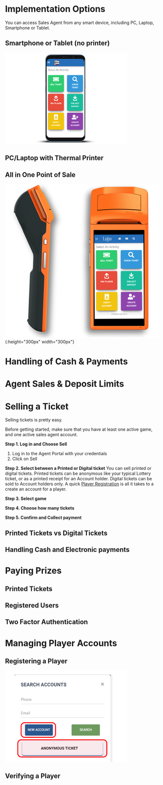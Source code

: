 <!-- TITLE: Retail Sales Agents Guide -->
<!-- SUBTITLE: A complete guide to selling tickets and paying prizes -->


# 	Implementation Options

You can access Sales Agent from any smart device, including PC, Laptop, Smartphone or Tablet.





## Smartphone or Tablet (no printer)

![Device Screenshots](/uploads/device-screenshots.png)

## PC/Laptop with Thermal Printer
## All in One Point of Sale 

![](/uploads/600-x-600.png){:height="300px" width="300px"}
# Handling of Cash & Payments
# Agent Sales & Deposit Limits
# Selling a Ticket
Selling tickets is pretty easy.

Before getting started, make sure that you have at least one active game, and one active sales agent account. 

**Step 1. Log in and Choose Sell**
1. Log in to the Agent Portal with your credentials
2. Click on Sell

**Step 2. Select between a Printed or Digital ticket**
You can sell printed or digital tickets. 
Printed tickets can be anonymous like your typical Lottery ticket, or as a printed receipt for an Account holder.
Digital tickets can be sold to Account holders only. A quick [Player Registration](/retail-sales-agents#registering-a-player) is all it takes to a create an account for a player.

**Step 3. Select  game**

**Step 4. Choose how many tickets**

**Step 5. Confirm and Collect payment**



## Printed Tickets vs Digital Tickets

## Handling Cash and Electronic payments
# Paying Prizes
## Printed Tickets
## Registered Users
## Two Factor Authentication

# Managing Player Accounts
## Registering a Player

![New Account](/uploads/new-account.png "New Account")
## Verifying a Player
